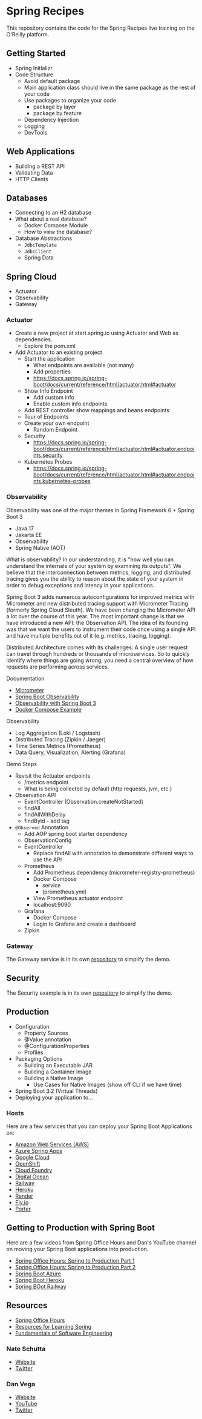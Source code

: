 # Spring Recipes

This repository contains the code for the Spring Recipes live training on the O'Reilly platform.

## Getting Started

- Spring Initializr
- Code Structure
  - Avoid default package
  - Main application class should live in the same package as the rest of your code
  - Use packages to organize your code
    - package by layer 
    - package by feature
  - Dependency Injection
  - Logging
  - DevTools

## Web Applications

- Building a REST API
- Validating Data
- HTTP Clients

## Databases

- Connecting to an H2 database
- What about a real database? 
  - Docker Compose Module
  - How to view the database?
- Database Abstractions 
  - `JdbcTemplate`
  - `JdbcClient`
  - Spring Data

## Spring Cloud

- Actuator
- Observability
- Gateway

### Actuator

- Create a new project at start.spring.io using Actuator and Web as dependencies.
  - Explore the pom.xml
- Add Actuator to an existing project
  - Start the application
    - What endpoints are available (not many)
    - Add properties
    - https://docs.spring.io/spring-boot/docs/current/reference/html/actuator.html#actuator
  - Show Info Endpoint
    - Add custom info
    - Enable custom info endpoints
  - Add REST controller show mappings and beans endpoints
  - Tour of Endpoints
  - Create your own endpoint
    - Random Endpoint
  - Security
    - https://docs.spring.io/spring-boot/docs/current/reference/html/actuator.html#actuator.endpoints.security
  - Kubernetes Probes
    - https://docs.spring.io/spring-boot/docs/current/reference/html/actuator.html#actuator.endpoints.kubernetes-probes

### Observability

Observability was one of the major themes in Spring Framework 6 + Spring Boot 3

- Java 17
- Jakarta EE
- Observability
- Spring Native (AOT)

What is observability? In our understanding, it is "how well you can understand the internals of your system by examining its outputs". We believe that the interconnection between metrics, logging, and distributed tracing gives you the ability to reason about the state of your system in order to debug exceptions and latency in your applications.

Spring Boot 3 adds numerous autoconfigurations for improved metrics with Micrometer and new distributed tracing support with Micrometer Tracing (formerly Spring Cloud Sleuth). We have been changing the Micrometer API a lot over the course of this year. The most important change is that we have introduced a new API: the Observation API.
The idea of its founding was that we want the users to instrument their code once using a single API and have multiple benefits out of it (e.g. metrics, tracing, logging).

Distributed Architecture comes with its challenges:
A single user request can travel through hundreds or thousands of microservices. So to quickly identify where things are going wrong, you need a central overview of how requests are performing across services.

Documentation
- [Micrometer](https://micrometer.io/)
- [Spring Boot Observability](https://docs.spring.io/spring-boot/docs/current/reference/html/actuator.html#actuator.observability)
- [Observability with Spring Boot 3](https://spring.io/blog/2022/10/12/observability-with-spring-boot-3)
- [Docker Compose Example](https://github.com/marcingrzejszczak/observability-boot-blog-post )

Observability
- Log Aggregation (Loki / Logstash)
- Distributed Tracing (Zipkin / Jaeger)
- Time Series Metrics (Prometheus)
- Data Query, Visualization, Alerting (Grafana)

Demo Steps

- Revisit the Actuator endpoints
  - /metrics endpoint
  - What is being collected by default (http requests, jvm, etc.)
- Observation API
  - EventController (Observation.createNotStarted)
  - findAll
  - findAllWithDelay
  - findById - add tag
- `@Observed` Annotation
  - Add AOP spring boot starter dependency
  - ObservationConfig
  - EventController
    - Replace findAll with annotation to demonstrate different ways to use the API
  - Prometheus
    - Add Prometheus dependency (micrometer-registry-prometheus)
    - Docker Compose
      - service
      - (prometheus.yml)
    - View Prometheus actuator endpoint
    - localhost:9090
  - Grafana
    - Docker Compose
    - Login to Grafana and create a dashboard
  - Zipkin

### Gateway

The Gateway service is in its own [repository](https://github.com/spring-recipes/gateway-service) to simplify the demo.

## Security

The Security example is in its own [repository](https://github.com/spring-recipes/secure) to simplify the demo.

## Production

- Configuration
  - Property Sources
  - @Value annotation
  - @ConfigurationProperties
  - Profiles
- Packaging Options
  - Building an Executable JAR
  - Building a Container Image
  - Building a Native Image
    - Use Cases for Native Images (show off CLI if we have time)
- Spring Boot 3.2 (Virtual Threads)
- Deploying your application to...

### Hosts

Here are a few services that you can deploy your Spring Boot Applications on:

- [Amazon Web Services (AWS)](https://aws.amazon.com/)
- [Azure Spring Apps](https://azure.microsoft.com/en-us/products/spring-apps)
- [Google Cloud](https://cloud.google.com/)
- [OpenShift](https://www.redhat.com/en/technologies/cloud-computing/openshift)
- [Cloud Foundry](https://www.cloudfoundry.org/)
- [Digital Ocean](https://www.digitalocean.com/)
- [Railway](https://railway.app/)
- [Heroku](https://www.heroku.com/)
- [Render](https://render.com/)
- [Fly.io](https://fly.io/)
- [Porter](https://porter.run/)

## Getting to Production with Spring Boot

Here are a few videos from Spring Office Hours and Dan's YouTube channel on moving your Spring Boot applications into production.

- [Spring Office Hours: Spring to Production Part 1](https://tanzu.vmware.com/developer/tv/spring-office-hours/0015/)
- [Spring Office Hours: Spring to Production Part 2](https://tanzu.vmware.com/developer/tv/spring-office-hours/0016/)
- [Spring Boot Azure](https://youtu.be/53T_R3xAPTg)
- [Spring Boot Heroku](https://youtu.be/lGtTOLKuvqs)
- [Spring BOot Railway](https://youtu.be/5sVxvF47dcU)

## Resources

- [Spring Office Hours](https://springofficehours.io)
- [Resources for Learning Spring](https://github.com/spring-office-hours/resources-learning-spring)
- [Fundamentals of Software Engineering](https://learning.oreilly.com/library/view/fundamentals-of-software/9781098143220/)

### Nate Schutta

- [Website](http://ntschutta.io/)
- [Twitter](https://twitter.com/ntschutta)

### Dan Vega

- [Website](https://www.danvega.dev/)
- [YouTube](https://www.youtube.com/@danvega)
- [Twitter](https://twitter.com/therealdanvega)
